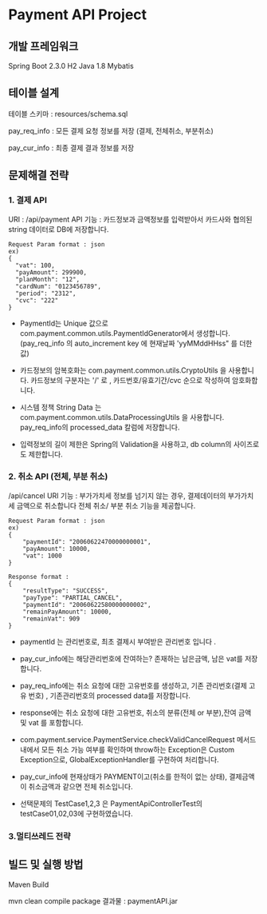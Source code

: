# Payment API Project


## 개발 프레임워크
Spring Boot 2.3.0
H2
Java 1.8 
Mybatis 

## 테이블 설계
테이블 스키마 : resources/schema.sql 

pay_req_info  : 모든 결제 요청 정보를 저장 (결제, 전체취소, 부분취소)

pay_cur_info : 최종 결제 결과 정보를 저장

## 문제해결 전략

### 1. 결제 API 
URI : /api/payment
API 기능 : 카드정보과 금액정보를 입력받아서 카드사와 협의된 string 데이터로 DB에 저장합니다.

```
Request Param format : json
ex)
{
  "vat": 100,
  "payAmount": 299900,
  "planMonth": "12",
  "cardNum": "0123456789",
  "period": "2312",
  "cvc": "222"
}

```

* PaymentId는 Unique 값으로 com.payment.common.utils.PaymentIdGenerator에서 생성합니다. 
(pay_req_info 의 auto_increment key 에 현재날짜 'yyMMddHHss" 를 더한값)

* 카드정보의 암복호화는 com.payment.common.utils.CryptoUtils 을 사용합니다. 
카드정보의 구분자는 '/' 로 , 카드번호/유효기간/cvc 순으로 작성하여 암호화합니다.

* 시스템 정책 String Data 는 com.payment.common.utils.DataProcessingUtils 을 사용합니다. pay_req_info의 processed_data 칼럼에 저장합니다. 

* 입력정보의 길이 제한은 Spring의 Validation을 사용하고, db column의 사이즈로도 제한합니다. 


### 2. 취소 API (전체, 부분 취소)
/api/cancel
URI 기능 : 부가가치세 정보를 넘기지 않는 경우, 결제데이터의 부가가치세 금액으로 취소합니다
전체 취소/ 부분 취소 기능을 제공합니다. 

```
Request Param format : json
ex)
{
    "paymentId": "20060622470000000001",
    "payAmount": 10000,
    "vat": 1000
}

Response format : 
{
    "resultType": "SUCCESS",
    "payType": "PARTIAL_CANCEL",
    "paymentId": "20060622580000000002",
    "remainPayAmount": 10000,
    "remainVat": 909
}
```

* paymentId 는 관리번호로, 최초 결제시 부여받은 관리번호 입니다 .
* pay_cur_info에는 해당관리번호에 잔여하는? 존재하는 남은금액, 남은 vat를 저장합니다. 
* pay_req_info에는 취소 요청에 대한 고유번호를 생성하고, 기존 관리번호(결제 고유 번호) , 기존관리번호의 processed data를 저장합니다. 
* response에는 취소 요청에 대한 고유번호, 취소의 분류(전체 or 부분),잔여 금액 및 vat 를 포함합니다.
* com.payment.service.PaymentService.checkValidCancelRequest 메서드 내에서 모든 취소 가능 여부를 확인하며
throw하는 Exception은 Custom Exception으로, GlobalExceptionHandler를 구현하여 처리합니다. 
* pay_cur_info에 현재상태가 PAYMENT이고(취소를 한적이 없는 상태), 결제금액이 취소금액과 같으면 전체 취소입니다.



* 선택문제의 TestCase1,2,3 은 PaymentApiControllerTest의 testCase01,02,03에 구현하였습니다. 

### 3.멀티쓰레드 전략 


## 빌드 및 실행 방법
  Maven Build 
  
  mvn clean compile package 
  결과물 : paymentAPI.jar
